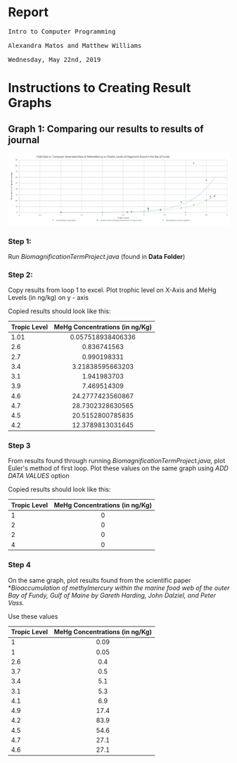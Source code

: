 # Report
<pre>
Intro to Computer Programming

Alexandra Matos and Matthew Williams

Wednesday, May 22nd, 2019
</pre>
# Instructions to Creating Result Graphs


## Graph 1: Comparing our results to results of journal


![Graph 1](thecomparegraph.png)


### Step 1:

Run *BiomagnificationTermProject.java* (found in **Data Folder**)

### Step 2: 

Copy results from loop 1 to excel. Plot trophic level on X-Axis and MeHg Levels (in ng/kg) on y - axis

Copied results should look like this:


| Tropic Level  | MeHg Concentrations (in ng/Kg)|
| ------------- |:-------------:|
| 1.01          | 0.057518938406336|
| 2.6           | 0.836741563      |
| 2.7           | 0.990198331     |
| 3.4           | 3.21838595663203 |
| 3.1           | 1.941983703|
| 3.9           | 7.469514309      |
| 4.6           |24.2777423560867      |
| 4.7           | 28.7302328630565 |
| 4.5           | 20.5152800785835|
| 4.2           | 12.3789813031645      |



### Step 3

From results found through running *BiomagnificationTermProject.java*, plot Euler's method of first loop. Plot these values on the same graph using *ADD DATA VALUES* option

Copied results should look like this:

| Tropic Level  | MeHg Concentrations (in ng/Kg)|
| ------------- |:-------------:|
| 1             | 0|
| 2             | 0      |
| 2             | 0     |
| 4                | 0 |


### Step 4

On the same graph, plot results found from the scientific paper ***Bioaccumulation of methylmercury within the marine food web of the outer Bay of Fundy, Gulf of Maine* by Gareth Harding, John Dalziel, and Peter Vass.*

Use these values

| Tropic Level  | MeHg Concentrations (in ng/Kg)|
| ------------- |:-------------:|
| 1          | 0.09|
| 1           | 0.05     |
| 2.6           | 0.4   |
| 3.7           | 0.5 |
| 3.4           | 5.1|
| 3.1           |5.3      |
| 4.1           |6.9    |
| 4.9           | 17.4 |
| 4.2           | 83.9|
| 4.5           | 54.6      |
| 4.7           | 27.1 |
| 4.6           |  27.1|
